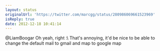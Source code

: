 ```yaml
---
layout: status
originalUrl: 'https://twitter.com/marcgg/status/280986069661523969'
isReply: true
date: 2012-12-18 10:41:14
---
```


@LiamBoogar Oh yeah, right :\ That's annoying, it'd be nice to be able to change the default mail to gmail and map to google map
